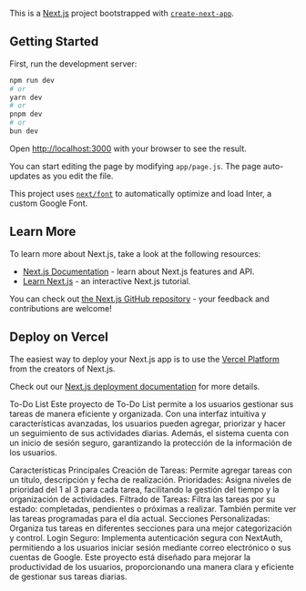 This is a [Next.js](https://nextjs.org/) project bootstrapped with [`create-next-app`](https://github.com/vercel/next.js/tree/canary/packages/create-next-app).

## Getting Started

First, run the development server:

```bash
npm run dev
# or
yarn dev
# or
pnpm dev
# or
bun dev
```

Open [http://localhost:3000](http://localhost:3000) with your browser to see the result.

You can start editing the page by modifying `app/page.js`. The page auto-updates as you edit the file.

This project uses [`next/font`](https://nextjs.org/docs/basic-features/font-optimization) to automatically optimize and load Inter, a custom Google Font.

## Learn More

To learn more about Next.js, take a look at the following resources:

- [Next.js Documentation](https://nextjs.org/docs) - learn about Next.js features and API.
- [Learn Next.js](https://nextjs.org/learn) - an interactive Next.js tutorial.

You can check out [the Next.js GitHub repository](https://github.com/vercel/next.js/) - your feedback and contributions are welcome!

## Deploy on Vercel

The easiest way to deploy your Next.js app is to use the [Vercel Platform](https://vercel.com/new?utm_medium=default-template&filter=next.js&utm_source=create-next-app&utm_campaign=create-next-app-readme) from the creators of Next.js.

Check out our [Next.js deployment documentation](https://nextjs.org/docs/deployment) for more details.

To-Do List
Este proyecto de To-Do List permite a los usuarios gestionar sus tareas de manera eficiente y organizada. Con una interfaz intuitiva y características avanzadas, los usuarios pueden agregar, priorizar y hacer un seguimiento de sus actividades diarias. Además, el sistema cuenta con un inicio de sesión seguro, garantizando la protección de la información de los usuarios.

Características Principales
Creación de Tareas: Permite agregar tareas con un título, descripción y fecha de realización.
Prioridades: Asigna niveles de prioridad del 1 al 3 para cada tarea, facilitando la gestión del tiempo y la organización de actividades.
Filtrado de Tareas: Filtra las tareas por su estado: completadas, pendientes o próximas a realizar. También permite ver las tareas programadas para el día actual.
Secciones Personalizadas: Organiza tus tareas en diferentes secciones para una mejor categorización y control.
Login Seguro: Implementa autenticación segura con NextAuth, permitiendo a los usuarios iniciar sesión mediante correo electrónico o sus cuentas de Google.
Este proyecto está diseñado para mejorar la productividad de los usuarios, proporcionando una manera clara y eficiente de gestionar sus tareas diarias.
